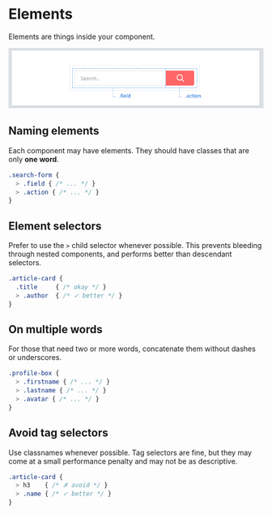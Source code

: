 # Elements

Elements are things inside your component.

![](images/component-elements.png)

## Naming elements
Each component may have elements. They should have classes that are only **one word**.

```scss
.search-form {
  > .field { /* ... */ }
  > .action { /* ... */ }
}
```

## Element selectors
Prefer to use the `>` child selector whenever possible. This prevents bleeding through nested components, and performs better than descendant selectors.

```scss
.article-card {
  .title     { /* okay */ }
  > .author  { /* ✓ better */ }
}
```

## On multiple words
For those that need two or more words, concatenate them without dashes or underscores.

```scss
.profile-box {
  > .firstname { /* ... */ }
  > .lastname { /* ... */ }
  > .avatar { /* ... */ }
}
```

## Avoid tag selectors
Use classnames whenever possible. Tag selectors are fine, but they may come at a small performance penalty and may not be as descriptive.

```scss
.article-card {
  > h3    { /* ✗ avoid */ }
  > .name { /* ✓ better */ }
}
```
